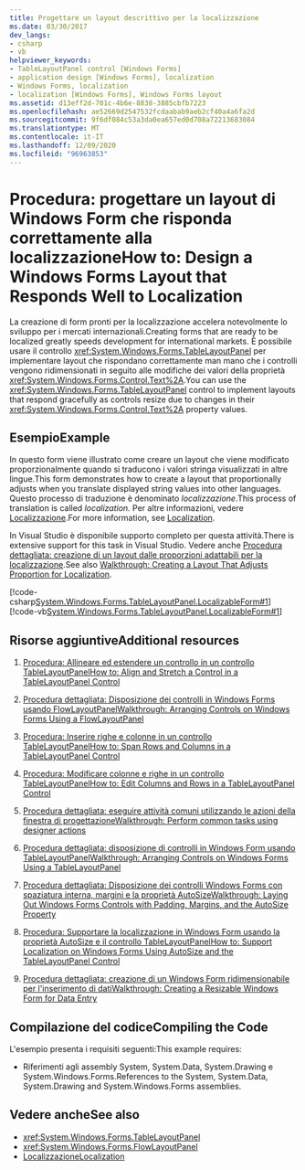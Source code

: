 ```yaml
---
title: Progettare un layout descrittivo per la localizzazione
ms.date: 03/30/2017
dev_langs:
- csharp
- vb
helpviewer_keywords:
- TableLayoutPanel control [Windows Forms]
- application design [Windows Forms], localization
- Windows Forms, localization
- localization [Windows Forms], Windows Forms layout
ms.assetid: d13eff2d-701c-4b6e-8838-3885cbfb7223
ms.openlocfilehash: ae52669d2547532fcdaabab9aeb2cf40a4a6fa2d
ms.sourcegitcommit: 9f6df084c53a3da0ea657ed0d708a72213683084
ms.translationtype: MT
ms.contentlocale: it-IT
ms.lasthandoff: 12/09/2020
ms.locfileid: "96963853"
---
```

# <a name="how-to-design-a-windows-forms-layout-that-responds-well-to-localization"></a><span data-ttu-id="b7fd2-102">Procedura: progettare un layout di Windows Form che risponda correttamente alla localizzazione</span><span class="sxs-lookup"><span data-stu-id="b7fd2-102">How to: Design a Windows Forms Layout that Responds Well to Localization</span></span>

<span data-ttu-id="b7fd2-103">La creazione di form pronti per la localizzazione accelera notevolmente lo sviluppo per i mercati internazionali.</span><span class="sxs-lookup"><span data-stu-id="b7fd2-103">Creating forms that are ready to be localized greatly speeds development for international markets.</span></span> <span data-ttu-id="b7fd2-104">È possibile usare il controllo <xref:System.Windows.Forms.TableLayoutPanel> per implementare layout che rispondano correttamente man mano che i controlli vengono ridimensionati in seguito alle modifiche dei valori della proprietà <xref:System.Windows.Forms.Control.Text%2A>.</span><span class="sxs-lookup"><span data-stu-id="b7fd2-104">You can use the <xref:System.Windows.Forms.TableLayoutPanel> control to implement layouts that respond gracefully as controls resize due to changes in their <xref:System.Windows.Forms.Control.Text%2A> property values.</span></span>

## <a name="example"></a><span data-ttu-id="b7fd2-105">Esempio</span><span class="sxs-lookup"><span data-stu-id="b7fd2-105">Example</span></span>

 <span data-ttu-id="b7fd2-106">In questo form viene illustrato come creare un layout che viene modificato proporzionalmente quando si traducono i valori stringa visualizzati in altre lingue.</span><span class="sxs-lookup"><span data-stu-id="b7fd2-106">This form demonstrates how to create a layout that proportionally adjusts when you translate displayed string values into other languages.</span></span> <span data-ttu-id="b7fd2-107">Questo processo di traduzione è denominato *localizzazione*.</span><span class="sxs-lookup"><span data-stu-id="b7fd2-107">This process of translation is called *localization*.</span></span> <span data-ttu-id="b7fd2-108">Per altre informazioni, vedere [Localizzazione](/dotnet/standard/globalization-localization/localization).</span><span class="sxs-lookup"><span data-stu-id="b7fd2-108">For more information, see [Localization](/dotnet/standard/globalization-localization/localization).</span></span>

 <span data-ttu-id="b7fd2-109">In Visual Studio è disponibile supporto completo per questa attività.</span><span class="sxs-lookup"><span data-stu-id="b7fd2-109">There is extensive support for this task in Visual Studio.</span></span>  <span data-ttu-id="b7fd2-110">Vedere anche [Procedura dettagliata: creazione di un layout dalle proporzioni adattabili per la localizzazione](/previous-versions/visualstudio/visual-studio-2010/7k9fa71y(v=vs.100)).</span><span class="sxs-lookup"><span data-stu-id="b7fd2-110">See also [Walkthrough: Creating a Layout That Adjusts Proportion for Localization](/previous-versions/visualstudio/visual-studio-2010/7k9fa71y(v=vs.100)).</span></span>

 [!code-csharp[System.Windows.Forms.TableLayoutPanel.LocalizableForm#1](~/samples/snippets/csharp/VS_Snippets_Winforms/System.Windows.Forms.TableLayoutPanel.LocalizableForm/CS/localizableform.cs#1)]
 [!code-vb[System.Windows.Forms.TableLayoutPanel.LocalizableForm#1](~/samples/snippets/visualbasic/VS_Snippets_Winforms/System.Windows.Forms.TableLayoutPanel.LocalizableForm/VB/localizableform.vb#1)]

## <a name="additional-resources"></a><span data-ttu-id="b7fd2-111">Risorse aggiuntive</span><span class="sxs-lookup"><span data-stu-id="b7fd2-111">Additional resources</span></span>

1. [<span data-ttu-id="b7fd2-112">Procedura: Allineare ed estendere un controllo in un controllo TableLayoutPanel</span><span class="sxs-lookup"><span data-stu-id="b7fd2-112">How to: Align and Stretch a Control in a TableLayoutPanel Control</span></span>](how-to-align-and-stretch-a-control-in-a-tablelayoutpanel-control.md)

2. [<span data-ttu-id="b7fd2-113">Procedura dettagliata: Disposizione dei controlli in Windows Forms usando FlowLayoutPanel</span><span class="sxs-lookup"><span data-stu-id="b7fd2-113">Walkthrough: Arranging Controls on Windows Forms Using a FlowLayoutPanel</span></span>](walkthrough-arranging-controls-on-windows-forms-using-a-flowlayoutpanel.md)

3. [<span data-ttu-id="b7fd2-114">Procedura: Inserire righe e colonne in un controllo TableLayoutPanel</span><span class="sxs-lookup"><span data-stu-id="b7fd2-114">How to: Span Rows and Columns in a TableLayoutPanel Control</span></span>](how-to-span-rows-and-columns-in-a-tablelayoutpanel-control.md)

4. [<span data-ttu-id="b7fd2-115">Procedura: Modificare colonne e righe in un controllo TableLayoutPanel</span><span class="sxs-lookup"><span data-stu-id="b7fd2-115">How to: Edit Columns and Rows in a TableLayoutPanel Control</span></span>](how-to-edit-columns-and-rows-in-a-tablelayoutpanel-control.md)

5. [<span data-ttu-id="b7fd2-116">Procedura dettagliata: eseguire attività comuni utilizzando le azioni della finestra di progettazione</span><span class="sxs-lookup"><span data-stu-id="b7fd2-116">Walkthrough: Perform common tasks using designer actions</span></span>](perform-common-tasks-design-actions.md)

6. [<span data-ttu-id="b7fd2-117">Procedura dettagliata: disposizione di controlli in Windows Form usando TableLayoutPanel</span><span class="sxs-lookup"><span data-stu-id="b7fd2-117">Walkthrough: Arranging Controls on Windows Forms Using a TableLayoutPanel</span></span>](walkthrough-arranging-controls-on-windows-forms-using-a-tablelayoutpanel.md)

7. [<span data-ttu-id="b7fd2-118">Procedura dettagliata: Disposizione dei controlli Windows Forms con spaziatura interna, margini e la proprietà AutoSize</span><span class="sxs-lookup"><span data-stu-id="b7fd2-118">Walkthrough: Laying Out Windows Forms Controls with Padding, Margins, and the AutoSize Property</span></span>](windows-forms-controls-padding-autosize.md)

8. <span data-ttu-id="b7fd2-119">[Procedura: Supportare la localizzazione in Windows Form usando la proprietà AutoSize e il controllo TableLayoutPanel](/previous-versions/visualstudio/visual-studio-2010/1zkt8b33(v=vs.100))</span><span class="sxs-lookup"><span data-stu-id="b7fd2-119">[How to: Support Localization on Windows Forms Using AutoSize and the TableLayoutPanel Control](/previous-versions/visualstudio/visual-studio-2010/1zkt8b33(v=vs.100))</span></span>

9. <span data-ttu-id="b7fd2-120">[Procedura dettagliata: creazione di un Windows Form ridimensionabile per l'inserimento di dati](/previous-versions/visualstudio/visual-studio-2010/991eahec(v=vs.100))</span><span class="sxs-lookup"><span data-stu-id="b7fd2-120">[Walkthrough: Creating a Resizable Windows Form for Data Entry](/previous-versions/visualstudio/visual-studio-2010/991eahec(v=vs.100))</span></span>

## <a name="compiling-the-code"></a><span data-ttu-id="b7fd2-121">Compilazione del codice</span><span class="sxs-lookup"><span data-stu-id="b7fd2-121">Compiling the Code</span></span>

 <span data-ttu-id="b7fd2-122">L'esempio presenta i requisiti seguenti:</span><span class="sxs-lookup"><span data-stu-id="b7fd2-122">This example requires:</span></span>

- <span data-ttu-id="b7fd2-123">Riferimenti agli assembly System, System.Data, System.Drawing e System.Windows.Forms.</span><span class="sxs-lookup"><span data-stu-id="b7fd2-123">References to the System, System.Data, System.Drawing and System.Windows.Forms assemblies.</span></span>

## <a name="see-also"></a><span data-ttu-id="b7fd2-124">Vedere anche</span><span class="sxs-lookup"><span data-stu-id="b7fd2-124">See also</span></span>

- <xref:System.Windows.Forms.TableLayoutPanel>
- <xref:System.Windows.Forms.FlowLayoutPanel>
- [<span data-ttu-id="b7fd2-125">Localizzazione</span><span class="sxs-lookup"><span data-stu-id="b7fd2-125">Localization</span></span>](/dotnet/standard/globalization-localization/localization)
